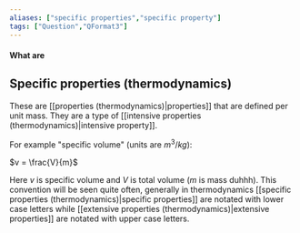 ```yaml
---
aliases: ["specific properties","specific property"]
tags: ["Question","QFormat3"]
---
```


#### What are
## Specific properties (thermodynamics)
These are [[properties (thermodynamics)|properties]] that are defined per unit mass. They are a type of [[intensive properties (thermodynamics)|intensive property]].

For example "specific volume" (units are $m^{3}/kg$):

$v = \frac{V}{m}$

Here $v$ is specific volume and $V$ is total volume ($m$ is mass duhhh). This convention will be seen quite often, generally in thermodynamics [[specific properties (thermodynamics)|specific properties]] are notated with lower case letters while [[extensive properties (thermodynamics)|extensive properties]] are notated with upper case letters.
